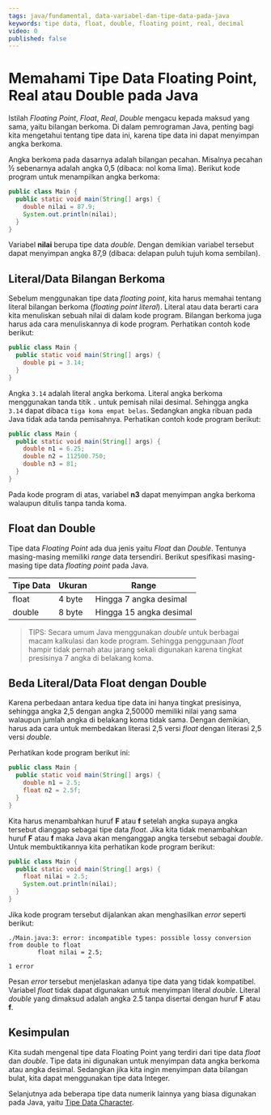 ```yaml
---
tags: java/fundamental, data-variabel-dan-tipe-data-pada-java
keywords: tipe data, float, double, floating point, real, decimal
video: 0
published: false
---
```

# Memahami Tipe Data Floating Point, Real atau Double pada Java

Istilah *Floating Point*, *Float*, *Real*, *Double* mengacu kepada maksud yang sama, yaitu bilangan berkoma. Di dalam pemrograman Java, penting bagi kita mengetahui tentang tipe data ini, karena tipe data ini dapat menyimpan angka berkoma.

Angka berkoma pada dasarnya adalah bilangan pecahan. Misalnya pecahan ½ sebenarnya adalah angka 0,5 (dibaca: nol koma lima). Berikut kode program untuk menampilkan angka berkoma:

```java
public class Main {
  public static void main(String[] args) {
    double nilai = 87.9;
    System.out.println(nilai);
  }
}
```

Variabel **nilai** berupa tipe data *double*. Dengan demikian variabel tersebut dapat menyimpan angka 87,9 (dibaca: delapan puluh tujuh koma sembilan).

## Literal/Data Bilangan Berkoma

Sebelum menggunakan tipe data *floating point*, kita harus memahai tentang literal bilangan berkoma (*floating point literal*). Literal atau data berarti cara kita menuliskan sebuah nilai di dalam kode program. Bilangan berkoma juga harus ada cara menuliskannya di kode program. Perhatikan contoh kode berikut:

```java
public class Main {
  public static void main(String[] args) {
    double pi = 3.14;
  }
}
```

Angka `3.14` adalah literal angka berkoma. Literal angka berkoma menggunakan tanda titik `.` untuk pemisah nilai desimal. Sehingga angka `3.14` dapat dibaca `tiga koma empat belas`. Sedangkan angka ribuan pada Java tidak ada tanda pemisahnya. Perhatikan contoh kode program berikut:

```java
public class Main {
  public static void main(String[] args) {
    double n1 = 6.25;
    double n2 = 112500.750;
    double n3 = 81;
  }
}
```

Pada kode program di atas, variabel **n3** dapat menyimpan angka berkoma walaupun ditulis tanpa tanda koma.

## Float dan Double

Tipe data *Floating Point* ada dua jenis yaitu *Float* dan *Double*. Tentunya masing-masing memiliki *range* data tersendiri. Berikut spesifikasi masing-masing tipe data *floating point* pada Java.

| Tipe Data | Ukuran | Range                   |
| --------- | ------ | ----------------------- |
| float     | 4 byte | Hingga 7 angka desimal  |
| double    | 8 byte | Hingga 15 angka desimal |

> TIPS: Secara umum Java menggunakan *double* untuk berbagai macam kalkulasi dan kode program. Sehingga penggunaan *float* hampir tidak pernah atau jarang sekali digunakan karena tingkat presisinya 7 angka di belakang koma.

## Beda Literal/Data Float dengan Double

Karena perbedaan antara kedua tipe data ini hanya tingkat presisinya, sehingga angka 2,5 dengan angka 2,50000 memiliki nilai yang sama walaupun jumlah angka di belakang koma tidak sama. Dengan demikian, harus ada cara untuk membedakan literasi 2,5 versi *float* dengan literasi 2,5 versi *double*.

Perhatikan kode program berikut ini:

```java
public class Main {
  public static void main(String[] args) {
    double n1 = 2.5;
    float n2 = 2.5f;
  }
}
```

Kita harus menambahkan huruf **F** atau **f** setelah angka supaya angka tersebut dianggap sebagai tipe data *float*. Jika kita tidak menambahkan huruf **F** atau **f** maka Java akan menganggap angka tersebut sebagai *double*. Untuk membuktikannya kita perhatikan kode program berikut:

```java
public class Main {
  public static void main(String[] args) {
    float nilai = 2.5;
    System.out.println(nilai);
  }
}
```

Jika kode program tersebut dijalankan akan menghasilkan *error* seperti berikut:
```shell
./Main.java:3: error: incompatible types: possible lossy conversion from double to float
        float nilai = 2.5;
                      ^
1 error
```

Pesan *error* tersebut menjelaskan adanya tipe data yang tidak kompatibel. Variabel *float* tidak dapat digunakan untuk menyimpan literal *double*. Literal *double* yang dimaksud adalah angka 2.5 tanpa disertai dengan huruf **F** atau **f**.

## Kesimpulan

Kita sudah mengenal tipe data Floating Point yang terdiri dari tipe data *float* dan *double*. Tipe data ini digunakan untuk menyimpan data angka berkoma atau angka desimal. Sedangkan jika kita ingin menyimpan data bilangan bulat, kita dapat menggunakan tipe data Integer.

Selanjutnya ada beberapa tipe data numerik lainnya yang biasa digunakan pada Java, yaitu [Tipe Data Character](04-memahami-tipe-data-character.md).